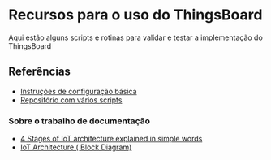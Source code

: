# Recursos para o uso do ThingsBoard
Aqui estão alguns scripts e rotinas para validar e testar a implementação do ThingsBoard

## Referências
* [Instruções de configuração básica](https://thingsboard.io/docs/getting-started-guides/helloworld/)
* [Repositório com vários scripts](https://github.com/thingsboard/thingsboard.github.io/tree/master/docs/reference/resources)

### Sobre o trabalho de documentação
* [4 Stages of IoT architecture explained in simple words](https://medium.com/datadriveninvestor/4-stages-of-iot-architecture-explained-in-simple-words-b2ea8b4f777f)
* [IoT Architecture ( Block Diagram)](https://creately.com/diagram/example/ipblg3d22/IoT%20Architecture)